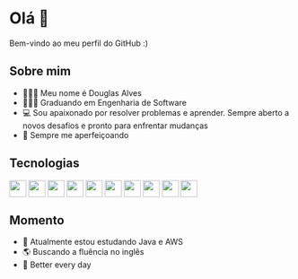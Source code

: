 # Olá 👋

Bem-vindo ao meu perfil do GitHub :)

##  Sobre mim

- 🙋🏻‍♂️ Meu nome é Douglas Alves
- 👨🏻‍💻 Graduando em Engenharia de Software
- 💻 Sou apaixonado por resolver problemas e aprender. Sempre aberto a novos desafios e pronto para enfrentar mudanças
- 🍎 Sempre me aperfeiçoando

##  Tecnologias

<p align = 'esquerda'>  
  
<img width ='30px' align='center' src ='https://raw.githubusercontent.com/rahulbanerjee26/githubAboutMeGenerator/main/icons/html.svg'>
<img width ='30px' align='center' src ='https://raw.githubusercontent.com/rahulbanerjee26/githubAboutMeGenerator/main/icons/css.svg'>
<img width ='30px' align='center' src ='https://raw.githubusercontent.com/rahulbanerjee26/githubAboutMeGenerator/main/icons/javascript.svg'>
<img width ='30px' align='center' src ='https://raw.githubusercontent.com/rahulbanerjee26/githubAboutMeGenerator/main/icons/typescript.svg'>
<img width ='30px' align='center' src ='https://raw.githubusercontent.com/rahulbanerjee26/githubAboutMeGenerator/main/icons/reactjs.svg'>
<img width ='30px' align='center' src ='https://raw.githubusercontent.com/rahulbanerjee26/githubAboutMeGenerator/main/icons/vuejs.svg'>
<img width ='30px' align='center' src ='https://raw.githubusercontent.com/rahulbanerjee26/githubAboutMeGenerator/main/icons/nodejs.svg'>
<img width ='30px' align='center' src ='https://raw.githubusercontent.com/rahulbanerjee26/githubAboutMeGenerator/main/icons/mysql.svg'>
<img width ='30px' align='center' src ='https://raw.githubusercontent.com/rahulbanerjee26/githubAboutMeGenerator/main/icons/postgresql.svg'>
<img width ='30px' align='center' src ='https://raw.githubusercontent.com/rahulbanerjee26/githubAboutMeGenerator/main/icons/mongodb.svg'>
</p>

##  Momento

- 🌱 Atualmente estou estudando Java e AWS 
- 🌎 Buscando a fluência no inglês
- 🦁 Better every day

